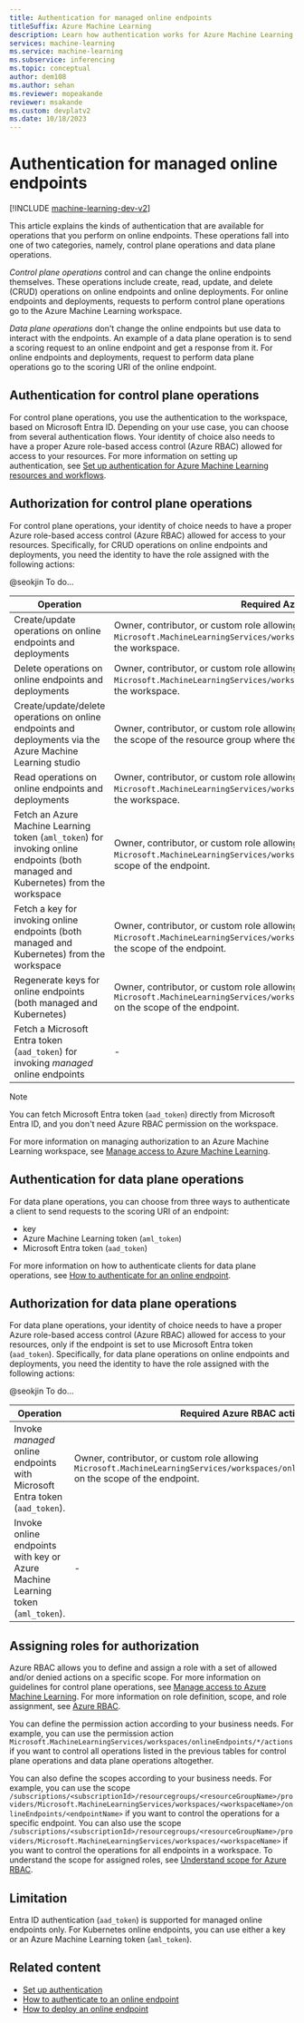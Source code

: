 ```yaml
---
title: Authentication for managed online endpoints
titleSuffix: Azure Machine Learning
description: Learn how authentication works for Azure Machine Learning managed online endpoints.
services: machine-learning
ms.service: machine-learning
ms.subservice: inferencing
ms.topic: conceptual
author: dem108
ms.author: sehan
ms.reviewer: mopeakande
reviewer: msakande
ms.custom: devplatv2
ms.date: 10/18/2023
---
```


# Authentication for managed online endpoints

[!INCLUDE [machine-learning-dev-v2](includes/machine-learning-dev-v2.md)]

This article explains the kinds of authentication that are available for operations that you perform on online endpoints. These operations fall into one of two categories, namely, control plane operations and data plane operations.

_Control plane operations_ control and can change the online endpoints themselves. These operations include create, read, update, and delete (CRUD) operations on online endpoints and online deployments. For online endpoints and deployments, requests to perform control plane operations go to the Azure Machine Learning workspace.

_Data plane operations_ don't change the online endpoints but use data to interact with the endpoints. An example of a data plane operation is to send a scoring request to an online endpoint and get a response from it. For online endpoints and deployments, request to perform data plane operations go to the scoring URI of the online endpoint.

## Authentication for control plane operations

For control plane operations, you use the authentication to the workspace, based on Microsoft Entra ID. Depending on your use case, you can choose from several authentication flows. Your identity of choice also needs to have a proper Azure role-based access control (Azure RBAC) allowed for access to your resources. For more information on setting up authentication, see [Set up authentication for Azure Machine Learning resources and workflows](how-to-setup-authentication.md).

## Authorization for control plane operations

For control plane operations, your identity of choice needs to have a proper Azure role-based access control (Azure RBAC) allowed for access to your resources. Specifically, for CRUD operations on online endpoints and deployments, you need the identity to have the role assigned with the following actions:

@seokjin To do...

| Operation | Required Azure RBAC action |
| -- | -- |
| Create/update operations on online endpoints and deployments | Owner, contributor, or custom role allowing `Microsoft.MachineLearningServices/workspaces/onlineEndpoints/write` on the scope of the workspace. |
| Delete operations on online endpoints and deployments | Owner, contributor, or custom role allowing `Microsoft.MachineLearningServices/workspaces/onlineEndpoints/delete` on the scope of the workspace. |
| Create/update/delete operations on online endpoints and deployments via the Azure Machine Learning studio | Owner, contributor, or custom role allowing `Microsoft.Resources/deployments/write` on the scope of the resource group where the workspace belongs. |
| Read operations on online endpoints and deployments | Owner, contributor, or custom role allowing `Microsoft.MachineLearningServices/workspaces/onlineEndpoints/read` on the scope of the workspace. |
| Fetch an Azure Machine Learning token (`aml_token`) for invoking online endpoints (both managed and Kubernetes) from the workspace | Owner, contributor, or custom role allowing `Microsoft.MachineLearningServices/workspaces/onlineEndpoints/token/action` on the scope of the endpoint. |
| Fetch a key for invoking online endpoints (both managed and Kubernetes) from the workspace | Owner, contributor, or custom role allowing `Microsoft.MachineLearningServices/workspaces/onlineEndpoints/listKeys/action` on the scope of the endpoint. |
| Regenerate keys for online endpoints (both managed and Kubernetes) | Owner, contributor, or custom role allowing `Microsoft.MachineLearningServices/workspaces/onlineEndpoints/regenerateKeys/action` on the scope of the endpoint. |
| Fetch a Microsoft Entra token (`aad_token`) for invoking *managed* online endpoints | - |

> [!NOTE]
> You can fetch Microsoft Entra token (`aad_token`) directly from Microsoft Entra ID, and you don't need Azure RBAC permission on the workspace.

For more information on managing authorization to an Azure Machine Learning workspace, see [Manage access to Azure Machine Learning](how-to-assign-roles.md).

## Authentication for data plane operations

For data plane operations, you can choose from three ways to authenticate a client to send requests to the scoring URI of an endpoint:

- key
- Azure Machine Learning token (`aml_token`)
- Microsoft Entra token (`aad_token`) 

For more information on how to authenticate clients for data plane operations, see [How to authenticate for an online endpoint](how-to-authenticate-online-endpoint.md).

## Authorization for data plane operations

For data plane operations, your identity of choice needs to have a proper Azure role-based access control (Azure RBAC) allowed for access to your resources, only if the endpoint is set to use Microsoft Entra token (`aad_token`). Specifically, for data plane operations on online endpoints and deployments, you need the identity to have the role assigned with the following actions:

@seokjin To do...

| Operation | Required Azure RBAC action |
| -- | -- |
| Invoke *managed* online endpoints with Microsoft Entra token (`aad_token`). | Owner, contributor, or custom role allowing `Microsoft.MachineLearningServices/workspaces/onlineEndpoints/score/action` on the scope of the endpoint. |
| Invoke online endpoints with key or Azure Machine Learning token (`aml_token`). | - |

## Assigning roles for authorization

Azure RBAC allows you to define and assign a role with a set of allowed and/or denied actions on a specific scope. For more information on guidelines for control plane operations, see [Manage access to Azure Machine Learning](how-to-assign-roles.md). For more information on role definition, scope, and role assignment, see [Azure RBAC](/azure/role-based-access-control/overview).

You can define the permission action according to your business needs. For example, you can use the permission action `Microsoft.MachineLearningServices/workspaces/onlineEndpoints/*/actions` if you want to control all operations listed in the previous tables for control plane operations and data plane operations altogether.

You can also define the scopes according to your business needs. For example, you can use the scope `/subscriptions/<subscriptionId>/resourcegroups/<resourceGroupName>/providers/Microsoft.MachineLearningServices/workspaces/<workspaceName>/onlineEndpoints/<endpointName>` if you want to control the operations for a specific endpoint. You can also use the scope `/subscriptions/<subscriptionId>/resourcegroups/<resourceGroupName>/providers/Microsoft.MachineLearningServices/workspaces/<workspaceName>` if you want to control the operations for all endpoints in a workspace. To understand the scope for assigned roles, see [Understand scope for Azure RBAC](/azure/role-based-access-control/scope-overview).


## Limitation

Entra ID authentication (`aad_token`) is supported for managed online endpoints only. For Kubernetes online endpoints, you can use either a key or an Azure Machine Learning token (`aml_token`).


## Related content

- [Set up authentication](how-to-setup-authentication.md)
- [How to authenticate to an online endpoint](how-to-authenticate-online-endpoint.md)
- [How to deploy an online endpoint](how-to-deploy-online-endpoints.md)
